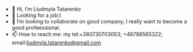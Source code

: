 - 👋 Hi, I’m Liudmyla Tatarenko
- 👀 Looking for a job:)
- 💞️ I’m looking to collaborate on good company, I really want to become a good profeessional.
- 📫 How to reach me: my tel:+380730703053; +48788565322; email:liudmyla.tatarenko@gmail.com

<!---
Milochka2103/Milochka2103 is a ✨ special ✨ repository because its `README.md` (this file) appears on your GitHub profile.
You can click the Preview link to take a look at your changes.
--->
